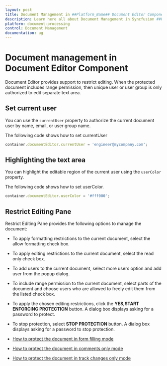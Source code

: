 ```yaml
---
layout: post
title: Document Management in ##Platform_Name## Document Editor Component
description: Learn here all about Document Management in Syncfusion ##Platform_Name## Document Editor component of Syncfusion Essential JS 2 and more.
platform: document-processing
control: Document Management
documentation: ug
---
```



# Document management in Document Editor Component

Document Editor provides support to restrict editing. When the protected document includes range permission, then unique user or user group is only authorized to edit separate text area.

## Set current user

You can use the `currentUser` property to authorize the current document user by name, email, or user group name.

The following code shows how to set currentUser

```typescript
container.documentEditor.currentUser = 'engineer@mycompany.com';
```

## Highlighting the text area

You can highlight the editable region of the current user using the `userColor` property.

The following code shows how to set userColor.

```typescript
container.documentEditor.userColor = '#fff000';
```

## Restrict Editing Pane

Restrict Editing Pane provides the following options to manage the document:

* To apply formatting restrictions to the current document, select the allow formatting check box.
* To apply editing restrictions to the current document, select the read only check box.
* To add users to the current document, select more users option and add user from the popup dialog.
* To include range permission to the current document, select parts of the document and choose users who are allowed to freely edit them from the listed check box.
* To apply the chosen editing restrictions, click the **YES,START ENFORCING PROTECTION** button. A dialog box displays asking for a password to protect.
* To stop protection, select **STOP PROTECTION** button. A dialog box displays asking for a password to stop protection.

* [How to protect the document in form filling mode](./form-fields.md/#protect-the-document-in-form-filling-mode)
* [How to protect the document in comments only mode](./comments.md/#protect-the-document-in-comments-only-mode)
* [How to protect the document in track changes only mode](./track-changes.md/#protect-the-document-in-track-changes-only-mode)
